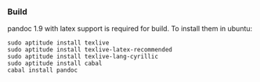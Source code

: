 ### Build
pandoc 1.9 with latex support is required for build. To install them in ubuntu:

    sudo aptitude install texlive
    sudo aptitude install texlive-latex-recommended
    sudo aptitude install texlive-lang-cyrillic
    sudo aptitude install cabal
    cabal install pandoc
